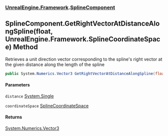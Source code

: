 ### [UnrealEngine.Framework](./UnrealEngine-Framework.md 'UnrealEngine.Framework').[SplineComponent](./SplineComponent.md 'UnrealEngine.Framework.SplineComponent')
## SplineComponent.GetRightVectorAtDistanceAlongSpline(float, UnrealEngine.Framework.SplineCoordinateSpace) Method
Retrieves a unit direction vector corresponding to the spline's right vector at the given distance along the length of the spline  
```csharp
public System.Numerics.Vector3 GetRightVectorAtDistanceAlongSpline(float distance, UnrealEngine.Framework.SplineCoordinateSpace coordinateSpace);
```
#### Parameters
<a name='UnrealEngine-Framework-SplineComponent-GetRightVectorAtDistanceAlongSpline(float_UnrealEngine-Framework-SplineCoordinateSpace)-distance'></a>
`distance` [System.Single](https://docs.microsoft.com/en-us/dotnet/api/System.Single 'System.Single')  
  
<a name='UnrealEngine-Framework-SplineComponent-GetRightVectorAtDistanceAlongSpline(float_UnrealEngine-Framework-SplineCoordinateSpace)-coordinateSpace'></a>
`coordinateSpace` [SplineCoordinateSpace](./SplineCoordinateSpace.md 'UnrealEngine.Framework.SplineCoordinateSpace')  
  
#### Returns
[System.Numerics.Vector3](https://docs.microsoft.com/en-us/dotnet/api/System.Numerics.Vector3 'System.Numerics.Vector3')  
